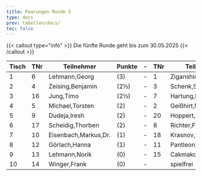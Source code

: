 ```yaml
---
title: Paarungen Runde 5
type: docs
prev: tabellen/docs/
toc: false
---
```



{{< callout type="info" >}}
 Die fünfte Runde geht bis zum 30.05.2025
{{< /callout >}}

| Tisch | TNr | Teilnehmer | Punkte | - | TNr | Teilnehmer | Punkte | Ergebnis |
| ----- | ----- | ----- | ----- | ----- | ----- | ----- | ----- | ----- | 
| 1 | 6 | Lehmann,Georg | (3) | - | 1 | Ziganshin,Ainur | (4) | - |
| 2 | 4 | Zeising,Benjamin | (2½) | - | 3 | Schenk,Stefan | (2½) | - |
| 3 | 16 | Jung,Timo | (2½) | - | 7 | Hartung,Markus | (2½) | - |
| 4 | 5 | Michael,Torsten | (2) | - | 2 | Geißhirt,Marco | (2) | - |
| 5 | 9 | Dudeja,Iresh | (2) | - | 20 | Hoppert,Alexander | (2) | - |
| 6 | 17 | Scheidig,Thorben | (2) | - | 8 | Richter,Frank | (1½) | - |
| 7 | 10 | Eisenbach,Markus,Dr. | (1) | - | 18 | Krasnov,Ivan | (1½) | - |
| 8 | 12 | Görlach,Hanna | (1) | - | 11 | Pantleon,Florian | (1) | - |
| 9 | 13 | Lehmann,Norik | (0) | - | 15 | Cakmakci,Muhammed | (1) | + - |
| 10 | 14 | Winger,Frank | (0) | - |  | spielfrei | (0) | + - - |